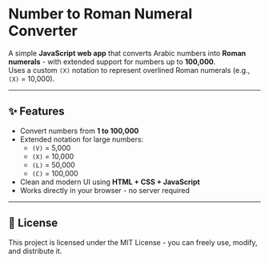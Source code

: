 # Number to Roman Numeral Converter

A simple **JavaScript web app** that converts Arabic numbers into **Roman numerals** - with extended support for numbers up to **100,000**.  
Uses a custom `(X)` notation to represent overlined Roman numerals (e.g., `(X)` = 10,000).  

---

## ✨ Features
- Convert numbers from **1 to 100,000**
- Extended notation for large numbers:
  - `(V)` = 5,000
  - `(X)` = 10,000
  - `(L)` = 50,000
  - `(C)` = 100,000
- Clean and modern UI using **HTML + CSS + JavaScript**
- Works directly in your browser - no server required

---

## 📜 License

This project is licensed under the MIT License - you can freely use, modify, and distribute it.
